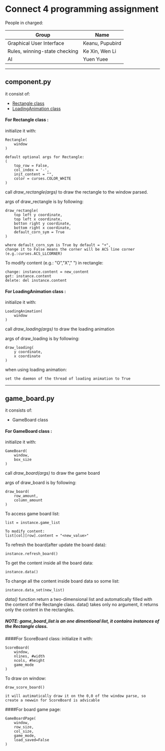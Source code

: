 # Connect 4 programming assignment
People in charged:

Group | Name
------ | -----
Graphical User Interface | Keanu, Pupubird
Rules, winning-state checking | Ke Xin, Wen Li
AI | Yuen Yuee

***

## component.py
it consist of:
* [Rectangle class](#For-Rectangle-class)
* [LoadingAnimation class](#For-LoadingAnimation-class)

#### For Rectangle class : <a name="For-Rectangle-class"></a>

initialize it with:

    Rectangle(
        window
    )

    default optional args for Rectangle:
    (
        top_row = False, 
        col_index = '-', 
        init_content = "",
        color = curses.COLOR_WHITE
    )

call *draw_rectangle(args)* to draw the rectangle to the window parsed.

args of draw_rectangle is by following:

    draw_rectangle(
        top left y coordinate,
        top left x coordinate,
        botton right y coordinate,
        bottom right x coordinate,
        default_corn_sym = True
    )

    where default_corn_sym is True by default = "+",
    change it to False means the corner will be ACS line corner (e.g.:curses.ACS_LLCORNER)

To modify content (e.g.: "O","X"," ") in rectangle:

    change: instance.content = new_content
    get: instance.content
    delete: del instance.content

#### For LoadingAnimation class : <a name="For-LoadingAnimation-class"></a>

initialize it with:

    LoadingAnimation(
        window
    )
call *draw_loading(args)* to draw the loading animation

args of draw_loading is by following:

    draw_loading(
        y coordinate,
        x coordinate
    )

when using loading animation:

    set the daemon of the thread of loading animation to True
   
***
## game_board.py
it consists of:
* GameBoard class

#### For GameBoard class :

initialize it with:

    GameBoard(
        window,
        box_size
    )

call *draw_board(args)* to draw the game board

args of draw_board is by following:

    draw_board(
        row_amount,
        column_amount
    )

To access game board list:

    list = instance.game_list

    To modify content:
    list[col][row].content = "<new_value>"

To refresh the board(after update the board data):

    instance.refresh_board()

To get the content inside all the board data:

    instance.data()

To change all the content inside board data so some list:

    instance.data_set(new_list)

*data()* function return a two-dimensional list and automatically filled with the content of the Rectangle class.
data() takes only no argument, it returns only the content in the rectangles.

##### NOTE: game_board_list is an one dimentional list, it contains instances of the Rectangle class.

####For ScoreBoard class:
initialize it with:

    ScoreBoard(
        window, 
        nlines, #width 
        ncols, #height
        game_mode
    )

To draw on window:

    draw_score_board()

    it will autimatically draw it on the 0,0 of the window parse, so create a newwin for ScoreBoard is advicable


####For board game page:

    GameBoardPage(
        window, 
        row_size, 
        col_size, 
        game_mode,
        load_saved=False
    )

